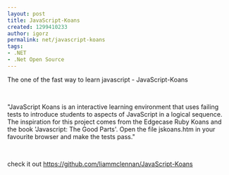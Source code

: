 ```yaml
---
layout: post
title: JavaScript-Koans
created: 1299410233
author: igorz
permalink: net/javascript-koans
tags:
- .NET
- .Net Open Source
---
```

<p>The one of the fast way to learn javascript - JavaScript-Koans</p>
<p>&nbsp;</p>
<p>&quot;JavaScript Koans is an interactive learning environment that uses failing tests to introduce students to aspects of JavaScript in a logical sequence.   The inspiration for this project comes from the Edgecase Ruby Koans and the book 'Javascript: The Good Parts'.  Open the file jskoans.htm in your favourite browser and make the tests pass.&quot;</p>
<p>&nbsp;</p>
<p>check it out <a href="https://github.com/liammclennan/JavaScript-Koans">https://github.com/liammclennan/JavaScript-Koans</a></p>
